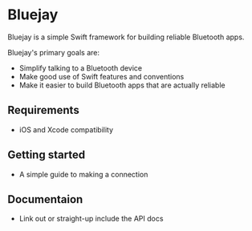 # Bluejay

Bluejay is a simple Swift framework for building reliable Bluetooth apps.

Bluejay's primary goals are:
- Simplify talking to a Bluetooth device
- Make good use of Swift features and conventions
- Make it easier to build Bluetooth apps that are actually reliable

## Requirements

- iOS and Xcode compatibility

## Getting started

- A simple guide to making a connection

## Documentaion

- Link out or straight-up include the API docs
